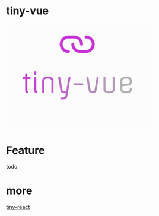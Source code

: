 # tiny-vue

<img src="./assets/tiny-vue.png" width="400">

# Feature

todo

# more

[tiny-react](https://github.com/Sunny-117/tiny-react)
